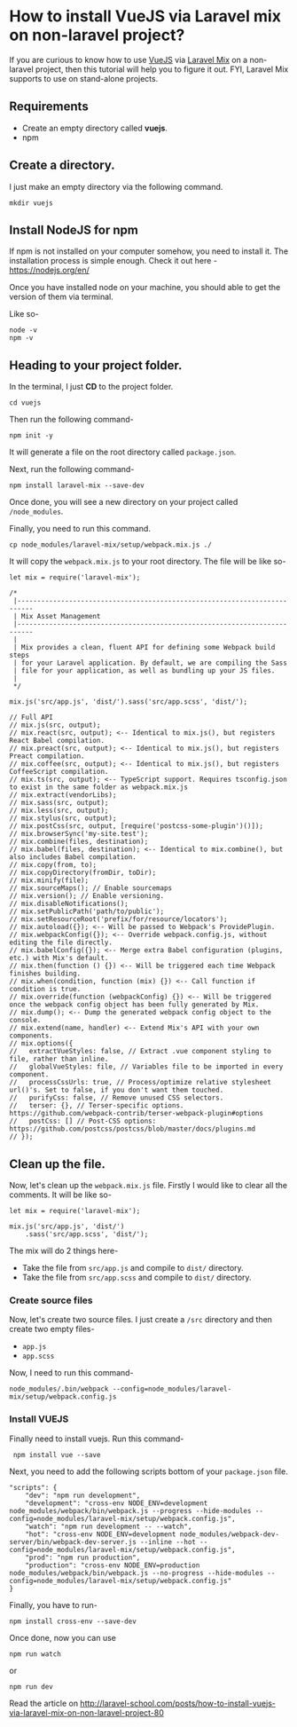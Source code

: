 # How to install VueJS via Laravel mix on non-laravel project?

If you are curious to know how to use [VueJS](https://vuejs.org/) via [Laravel Mix](https://laravel-mix.com/) on a non-laravel project, then this tutorial will help you to figure it out. FYI, Laravel Mix supports to use on stand-alone projects. 

## Requirements 
- Create an empty directory called __vuejs__. 
- npm

## Create a directory. 
I just make an empty directory via the following command. 

```
mkdir vuejs
```

## Install NodeJS for npm
If npm is not installed on your computer somehow, you need to install it. The installation process is simple enough. Check it out here - https://nodejs.org/en/

Once you have installed node on your machine, you should able to get the version of them via terminal. 

Like so-
```
node -v
npm -v
```

## Heading to your project folder. 

In the terminal, I just **CD** to the project folder. 

```
cd vuejs
```

Then run the following command-

```
npm init -y
```
It will generate a file on the root directory called `package.json`. 

Next, run the following command-

```
npm install laravel-mix --save-dev
```

Once done, you will see a new directory on your project called `/node_modules`. 

Finally, you need to run this command. 

```
cp node_modules/laravel-mix/setup/webpack.mix.js ./
```

It will copy the `webpack.mix.js` to your root directory. The file will be like so-

```
let mix = require('laravel-mix');

/*
 |--------------------------------------------------------------------------
 | Mix Asset Management
 |--------------------------------------------------------------------------
 |
 | Mix provides a clean, fluent API for defining some Webpack build steps
 | for your Laravel application. By default, we are compiling the Sass
 | file for your application, as well as bundling up your JS files.
 |
 */

mix.js('src/app.js', 'dist/').sass('src/app.scss', 'dist/');

// Full API
// mix.js(src, output);
// mix.react(src, output); <-- Identical to mix.js(), but registers React Babel compilation.
// mix.preact(src, output); <-- Identical to mix.js(), but registers Preact compilation.
// mix.coffee(src, output); <-- Identical to mix.js(), but registers CoffeeScript compilation.
// mix.ts(src, output); <-- TypeScript support. Requires tsconfig.json to exist in the same folder as webpack.mix.js
// mix.extract(vendorLibs);
// mix.sass(src, output);
// mix.less(src, output);
// mix.stylus(src, output);
// mix.postCss(src, output, [require('postcss-some-plugin')()]);
// mix.browserSync('my-site.test');
// mix.combine(files, destination);
// mix.babel(files, destination); <-- Identical to mix.combine(), but also includes Babel compilation.
// mix.copy(from, to);
// mix.copyDirectory(fromDir, toDir);
// mix.minify(file);
// mix.sourceMaps(); // Enable sourcemaps
// mix.version(); // Enable versioning.
// mix.disableNotifications();
// mix.setPublicPath('path/to/public');
// mix.setResourceRoot('prefix/for/resource/locators');
// mix.autoload({}); <-- Will be passed to Webpack's ProvidePlugin.
// mix.webpackConfig({}); <-- Override webpack.config.js, without editing the file directly.
// mix.babelConfig({}); <-- Merge extra Babel configuration (plugins, etc.) with Mix's default.
// mix.then(function () {}) <-- Will be triggered each time Webpack finishes building.
// mix.when(condition, function (mix) {}) <-- Call function if condition is true.
// mix.override(function (webpackConfig) {}) <-- Will be triggered once the webpack config object has been fully generated by Mix.
// mix.dump(); <-- Dump the generated webpack config object to the console.
// mix.extend(name, handler) <-- Extend Mix's API with your own components.
// mix.options({
//   extractVueStyles: false, // Extract .vue component styling to file, rather than inline.
//   globalVueStyles: file, // Variables file to be imported in every component.
//   processCssUrls: true, // Process/optimize relative stylesheet url()'s. Set to false, if you don't want them touched.
//   purifyCss: false, // Remove unused CSS selectors.
//   terser: {}, // Terser-specific options. https://github.com/webpack-contrib/terser-webpack-plugin#options
//   postCss: [] // Post-CSS options: https://github.com/postcss/postcss/blob/master/docs/plugins.md
// });

```

## Clean up the file. 
Now, let's clean up the `webpack.mix.js` file. Firstly I would like to clear all the comments. It will be like so-

```
let mix = require('laravel-mix');

mix.js('src/app.js', 'dist/')
    .sass('src/app.scss', 'dist/');
```

The mix will do 2 things here-

- Take the file from `src/app.js` and compile to `dist/` directory. 
- Take the file from `src/app.scss` and compile to `dist/` directory. 

### Create source files
Now, let's create two source files. I just create a `/src` directory and then create two empty files-

- `app.js`
- `app.scss`

Now, I need to run this command-

```
node_modules/.bin/webpack --config=node_modules/laravel-mix/setup/webpack.config.js
```


### Install VUEJS 

Finally need to install vuejs. Run this command-

```
 npm install vue --save
```

Next, you need to add the following scripts bottom of your `package.json` file. 

```
"scripts": {
    "dev": "npm run development",
    "development": "cross-env NODE_ENV=development node_modules/webpack/bin/webpack.js --progress --hide-modules --config=node_modules/laravel-mix/setup/webpack.config.js",
    "watch": "npm run development -- --watch",
    "hot": "cross-env NODE_ENV=development node_modules/webpack-dev-server/bin/webpack-dev-server.js --inline --hot --config=node_modules/laravel-mix/setup/webpack.config.js",
    "prod": "npm run production",
    "production": "cross-env NODE_ENV=production node_modules/webpack/bin/webpack.js --no-progress --hide-modules --config=node_modules/laravel-mix/setup/webpack.config.js"
}
```

Finally, you have to run-

```
npm install cross-env --save-dev
```


Once done, now you can use 

```
npm run watch
```
or 
```
npm run dev
```


Read the article on http://laravel-school.com/posts/how-to-install-vuejs-via-laravel-mix-on-non-laravel-project-80